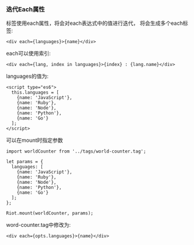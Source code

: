 ### 迭代Each属性

标签使用each属性，将会对each表达式中的值进行迭代， 将会生成多个each标签:

    <div each={languages}>{name}</div>

each可以使用索引:

    <div each={lang, index in languages}>{index} : {lang.name}</div>

languages的值为:

    <script type="es6">
      this.languages = [
        {name: 'JavaScript'},
        {name: 'Ruby'},
        {name: 'Node'},
        {name: 'Python'},
        {name: 'Go'}
      ];
    </script>

可以在mount时指定参数

    import worldCounter from '../tags/world-counter.tag';

    let params = {
      languages: [
        {name: 'JavaScript'},
        {name: 'Ruby'},
        {name: 'Node'},
        {name: 'Python'},
        {name: 'Go'}
      ];
    };

    Riot.mount(worldCounter, params);

word-counter.tag中修改为:

    <div each={opts.languages}>{name}</div>

